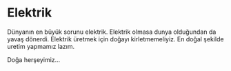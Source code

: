 # Elektrik

Dünyanın en büyük sorunu elektrik. 
Elektrik olmasa dunya olduğundan da yavaş dönerdi. 
Elektrik üretmek için doğayı kirletmemeliyiz. 
En doğal şekilde uretim yapmamız lazım. 


Doğa herşeyimiz... 
